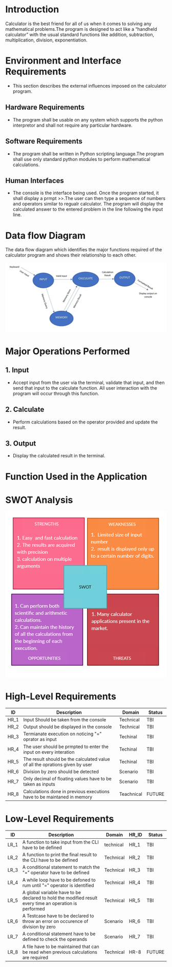 # Introduction
Calculator is the best friend for all of us when it comes to solving any mathematical problems.The program is designed to act like a “handheld calculator” with the usual standard functions like addition, subtraction, multiplication, division, exponentiation.

# Environment and Interface Requirements
* This section describes the external influences imposed on the calculator program.

## Hardware Requirements
* The program shall be usable on any system which supports the python interpretor and shall not require any particular hardware.

## Software Requirements
* The program shall be written in Python scripting language.The program shall use only standard python  modules to perform mathematical calculations.

## Human Interfaces
* The console is the interface being used. Once the program started, it shall display a prmpt >>.The user can then type a sequence of numbers and operators similar to regualr calculator. The program will display the calculated answer to the entered problem in the line following the input line.

# Data flow Diagram
 The data flow diagram which identifies the major functions required of the calculator program and shows their relationship to each other.

 ![](dataflow.jpg)

 # Major Operations Performed

 ## 1. Input
 * Accept input from the user via the terminal, validate that input, and then send that input to the calculate function. All user interaction with the program will occur through this function.

 ## 2. Calculate
 * Perform calculations based on the operator provided and update the result.

 ## 3. Output
 * Display the calculated result in the terminal.

 # Function Used in the Application

 # SWOT Analysis

 ![](SWOT.png)

 # High-Level Requirements

 |ID|Description|Domain|Status|
 |--|-----------|------|------|
 |HR_1|Input Should be taken from the console|Technical|TBI|
 |HR_2|Output should be displayed in the console|Technical|TBI|
 |HR_3|Termianate execution on noticing "=" oprator as input|Techinal|TBI|
 |HR_4|The user should be prmpted to enter the input on every interation|Techinal|TBI|
 |HR_5|The result should be the calculated value of all the oprations given by user|Techinal|TBI|
 |HR_6|Division by zero should be detected|Scenario|TBI|
 |HR_7|Only decimal of floating values have to be taken as inputs|Scenario|TBI|
 |HR_8|Calculations done in previous executions have to be maintaned in memory|Teachnical|FUTURE|

 # Low-Level Requirements

 |ID|Description|Domain|HR_ID|Status|
 |--|-----------|------|-----|------|
 |LR_1|A function to take input from the CLI have to be defined|technical|HR_1|TBI|
 |LR_2|A function to print the final result to the CLI have to be defined|Technical|HR_2|TBI|
 |LR_3|A conditional statement to match the "=" operator have to be defined|Technical|HR_3|TBI|
 |LR_4|A while loop have to be defoned to rum until "=" operator is identified|Technical|HR_4|TBI|
 |LR_5|A global variable have to be declared to hold the modified result every time an operation is performed|Technical|HR_5|TBI|
 |LR_6|A Testcase have to be declared to throw an error on occurence of division by zero|Scenario|HR_6|TBI|
 |LR_7|A conditional statement have to be defined to check the operands|Scenario|HR_7|TBI|
 |LR_8|A file have to be maintained that can be read when previous calculations are required|Technical|HR-8|FUTURE|